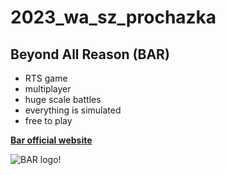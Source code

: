 # 2023_wa_sz_prochazka

## Beyond All Reason (BAR)

- RTS game
- multiplayer
- huge scale battles
- everything is simulated
- free to play


**[Bar official website](https://www.beyondallreason.info/)**

![BAR logo!](https://assets.website-files.com/5c68622246b367adf6f3041d/604dcda159681e01ba36b19b_BAR%20LOGO%20WEB%20(1).svg)
